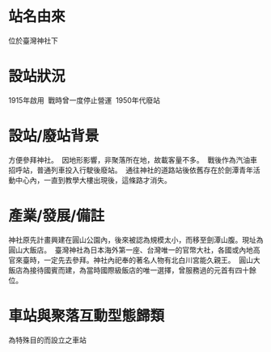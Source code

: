 # 站名由來

位於臺灣神社下 

# 設站狀況

1915年啟用 
戰時曾一度停止營運 
1950年代廢站

# 設站/廢站背景

方便參拜神社。 
因地形影響，非聚落所在地，故載客量不多。 
戰後作為汽油車招呼站，普通列車投入行駛後廢站。 
通往神社的道路站後依舊存在於劍潭青年活動中心內，一直到教學大樓出現後，這條路才消失。 

# 產業/發展/備註

神社原先計畫興建在圓山公園內，後來被認為規模太小，而移至劍潭山腹。現址為圓山大飯店。 
臺灣神社為日本海外第一座、台灣唯一的官幣大社，各國或內地高官來臺時，一定先去參拜。神社內祀奉的著名人物有北白川宮能久親王。 
圓山大飯店為接待國賓而建，為當時國際級飯店的唯一選擇，曾服務過的元首有四十餘位。 

# 車站與聚落互動型態歸類

為特殊目的而設立之車站 
